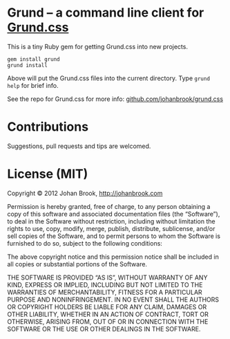 # Grund – a command line client for [Grund.css](https://github.com/johanbrook/grund.css)

This is a tiny Ruby gem for getting Grund.css into new projects.

	gem install grund
	grund install

Above will put the Grund.css files into the current directory. Type `grund help` for brief info.

See the repo for Grund.css for more info: [github.com/johanbrook/grund.css](https://github.com/johanbrook/grund.css)

# Contributions

Suggestions, pull requests and tips are welcomed.

# License (MIT)

Copyright © 2012 Johan Brook, http://johanbrook.com

Permission is hereby granted, free of charge, to any person obtaining a copy of this software and associated documentation files (the “Software”), to deal in the Software without restriction, including without limitation the rights to use, copy, modify, merge, publish, distribute, sublicense, and/or sell copies of the Software, and to permit persons to whom the Software is furnished to do so, subject to the following conditions:

The above copyright notice and this permission notice shall be included in all copies or substantial portions of the Software.

THE SOFTWARE IS PROVIDED “AS IS”, WITHOUT WARRANTY OF ANY KIND, EXPRESS OR IMPLIED, INCLUDING BUT NOT LIMITED TO THE WARRANTIES OF MERCHANTABILITY, FITNESS FOR A PARTICULAR PURPOSE AND NONINFRINGEMENT. IN NO EVENT SHALL THE AUTHORS OR COPYRIGHT HOLDERS BE LIABLE FOR ANY CLAIM, DAMAGES OR OTHER LIABILITY, WHETHER IN AN ACTION OF CONTRACT, TORT OR OTHERWISE, ARISING FROM, OUT OF OR IN CONNECTION WITH THE SOFTWARE OR THE USE OR OTHER DEALINGS IN THE SOFTWARE.